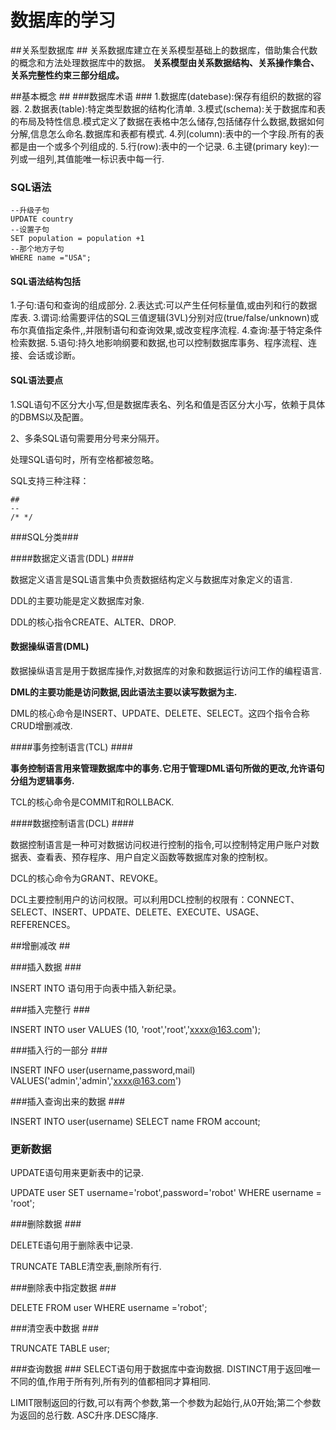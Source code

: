 # 数据库的学习 #
##关系型数据库 ##
关系数据库建立在关系模型基础上的数据库，借助集合代数的概念和方法处理数据库中的数据。
**关系模型由关系数据结构、关系操作集合、关系完整性约束三部分组成。**

##基本概念 ##
###数据库术语 ###
1.数据库(datebase):保存有组织的数据的容器.
2.数据表(table):特定类型数据的结构化清单.
3.模式(schema):关于数据库和表的布局及特性信息.模式定义了数据在表格中怎么储存,包括储存什么数据,数据如何分解,信息怎么命名.数据库和表都有模式.
4.列(column):表中的一个字段.所有的表都是由一个或多个列组成的.
5.行(row):表中的一个记录.
6.主键(primary key):一列或一组列,其值能唯一标识表中每一行.

### SQL语法 ###
    --升级子句
    UPDATE country
    --设置子句
    SET population = population +1
    --那个地方子句
    WHERE name ="USA";

#### SQL语法结构包括 ####
1.子句:语句和查询的组成部分.
2.表达式:可以产生任何标量值,或由列和行的数据库表.
3.谓词:给需要评估的SQL三值逻辑(3VL)分别对应(true/false/unknown)或布尔真值指定条件,,并限制语句和查询效果,或改变程序流程.
4.查询:基于特定条件检索数据.
5.语句:持久地影响纲要和数据,也可以控制数据库事务、程序流程、连接、会话或诊断。

#### SQL语法要点 ####

1.SQL语句不区分大小写,但是数据库表名、列名和值是否区分大小写，依赖于具体的DBMS以及配置。

2、多条SQL语句需要用分号来分隔开。

处理SQL语句时，所有空格都被忽略。

SQL支持三种注释：
```
##
--
/* */
```

###SQL分类###

####数据定义语言(DDL) ####

数据定义语言是SQL语言集中负责数据结构定义与数据库对象定义的语言.

DDL的主要功能是定义数据库对象.

DDL的核心指令CREATE、ALTER、DROP.

#### 数据操纵语言(DML) ####
数据操纵语言是用于数据库操作,对数据库的对象和数据运行访问工作的编程语言.

**DML的主要功能是访问数据,因此语法主要以读写数据为主.**

DML的核心命令是INSERT、UPDATE、DELETE、SELECT。这四个指令合称CRUD增删减改.

####事务控制语言(TCL) ####

**事务控制语言用来管理数据库中的事务.它用于管理DML语句所做的更改,允许语句分组为逻辑事务.**

TCL的核心命令是COMMIT和ROLLBACK.

####数据控制语言(DCL) ####

数据控制语言是一种可对数据访问权进行控制的指令,可以控制特定用户账户对数据表、查看表、预存程序、用户自定义函数等数据库对象的控制权。

DCL的核心命令为GRANT、REVOKE。

DCL主要控制用户的访问权限。可以利用DCL控制的权限有：CONNECT、SELECT、INSERT、UPDATE、DELETE、EXECUTE、USAGE、REFERENCES。

##增删减改 ##

###插入数据 ###

INSERT INTO 语句用于向表中插入新纪录。

###插入完整行 ###

INSERT INTO user
VALUES (10, 'root','root','xxxx@163.com');

###插入行的一部分 ###

INSERT INFO user(username,password,mail)
VALUES('admin','admin','xxxx@163.com')

###插入查询出来的数据 ###

INSERT INTO user(username)
SELECT name
FROM account;
### 更新数据 ###

UPDATE语句用来更新表中的记录.

UPDATE user
SET username='robot',password='robot'
WHERE username = 'root';

###删除数据 ###

DELETE语句用于删除表中记录.

TRUNCATE TABLE清空表,删除所有行.

###删除表中指定数据 ###

DELETE FROM user
WHERE username ='robot';

###清空表中数据 ###

TRUNCATE TABLE user;

###查询数据 ###
SELECT语句用于数据库中查询数据.
DISTINCT用于返回唯一不同的值,作用于所有列,所有列的值都相同才算相同.

LIMIT限制返回的行数,可以有两个参数,第一个参数为起始行,从0开始;第二个参数为返回的总行数.
ASC升序.DESC降序.
